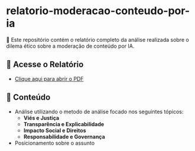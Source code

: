# relatorio-moderacao-conteudo-por-ia

📄 Este repositório contém o relatório completo da análise realizada sobre o dilema ético sobre a moderação de conteúdo por IA.

## 🔗 Acesse o Relatório
- [Clique aqui para abrir o PDF](./relatorio-moderacao-conteudo-por-ia.pdf)

## 📌 Conteúdo
- Análise utilizando o metodo de análise focado nos seguintes tópicos:
  - **Viés e Justiça**
  - **Transparência e Explicabilidade**
  - **Impacto Social e Direitos**
  - **Responsabilidade e Governança**
- Posicionamento sobre o assunto
